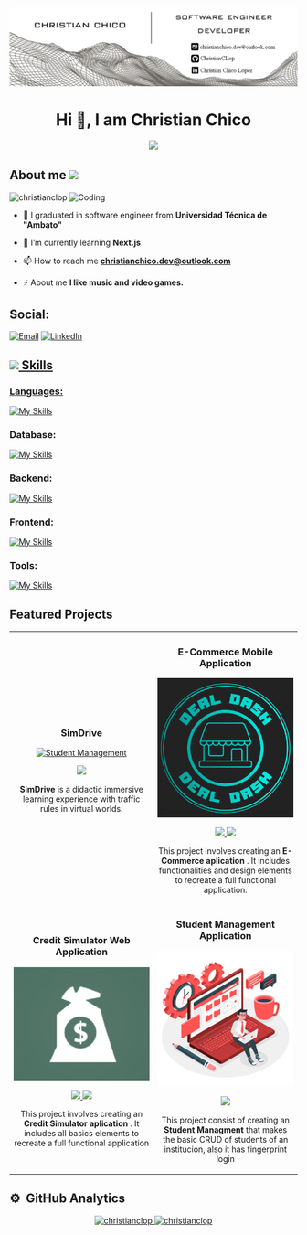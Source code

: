 [![MasterHead](Image.png)](Image.png)
<h1 align="center">Hi 👋, I am Christian Chico</h1>
<p align="center">
  <a href="https://git.io/typing-svg"><img src="https://readme-typing-svg.demolab.com?font=Time+New+Roman&color=515776&size=25&center=true&vCenter=true&width=600&height=100&lines=I+am+an+Software+Engineer;Junior+Developer;Web+Developer"></a>
</p>

## **About me** <picture><img src = "https://cdn.hashnode.com/res/hashnode/image/upload/v1709470801641/e9136368-41c7-433c-aa6f-89ca17b175bf.gif?w=256&h=256&fit=crop&crop=entropy&auto=format,compress&gif-q=60&format=webm" width = 50px></picture>
<img align="right" alt="Coding" width="400" src="https://cdna.artstation.com/p/assets/images/images/028/102/058/original/pixel-jeff-matrix-s.gif?1593487263">

<p align="left"> <img src="https://komarev.com/ghpvc/?username=christianclop&label=Profile%20views&color=0e75b6&style=flat" alt="christianclop" /> </p>

- 🔭 I graduated in software engineer from **Universidad Técnica de "Ambato"**

- 🌱 I’m currently learning **Next.js**

- 📫 How to reach me **christianchico.dev@outlook.com**

- ⚡ About me **I like music and video games.**

## Social:
<a href="mailto:christianchico.dev@outlook.com"><img alt="Email" src="https://img.shields.io/badge/Microsoft_Outlook-christianchico.dev@outlook.com-blue?style=flat-square&logo=microsoft-outlook&logoColor=white"></a>
<a href="https://linkedin.com/in/christianchicolópez"><img alt="LinkedIn" src="https://img.shields.io/badge/LinkedIn-Christian_Chico_López-0077B5?style=flat-square&logo=linkedin&logoColor=white">


## <img src="https://media2.giphy.com/media/QssGEmpkyEOhBCb7e1/giphy.gif?cid=ecf05e47a0n3gi1bfqntqmob8g9aid1oyj2wr3ds3mg700bl&rid=giphy.gif" width ="25"><b> Skills</b>

### Languages:
[![My Skills](https://skillicons.dev/icons?i=js,php,typescript)](https://skillicons.dev)
   
### Database:
[![My Skills](https://skillicons.dev/icons?i=mysql,postgresql)](https://skillicons.dev)
   
### Backend:
[![My Skills](https://skillicons.dev/icons?i=express,nodejs,nestjs)](https://skillicons.dev)

### Frontend:
[![My Skills](https://skillicons.dev/icons?i=html,css,tailwindcss,react,nextjs)](https://skillicons.dev)
   
### Tools:
[![My Skills](https://skillicons.dev/icons?i=figma,postman)](https://skillicons.dev)

## Featured Projects

<table>
<tr>
  <td width="50%">
  <h3 align="center">SimDrive</h3>
  <div align="center">
    <a href="https://github.com/ChristianCLop/simdrive-frontend.git" target="_blank"><img src="https://github.com/ChristianCLop/simdrive-frontend/blob/main/app/favicon.ico" width="400" alt="Student Management"></a>
    <p>
      <a href="https://github.com/ChristianCLop/simdrive-frontend.git" target="_blank">
        <img src="https://img.shields.io/badge/Github-047495?style=for-the-badge&logo=github&logoColor=black">
      </a>
    </p>
    <p><strong>SimDrive</strong> is a didactic immersive learning experience with traffic rules in virtual worlds.</p>
  </div>                
</td>
  
<td width="50%">
  <h3 align="center">E-Commerce Mobile Application</h3>
  <div align="center">
    <a href="https://github.com/ChristianCLop/DealDash-Ecommerce-Frontend" target="_blank"><img src="https://github.com/ChristianCLop/DealDash-Ecommerce-Frontend/blob/main/assets/images/logo.png" width="400" alt="E-Commerce movil page"></a>
    <p>
      <a href="https://github.com/ChristianCLop/DealDash-Ecommerce-Frontend" target="_blank">
        <img src="https://img.shields.io/badge/FRONTEND-047495?style=for-the-badge&logo=github&logoColor=black">
      </a>
      <a href="https://github.com/ChristianCLop/DealDash-Ecommerce-Backend" target="_blank">
        <img src="https://img.shields.io/badge/BACKEND-047495?style=for-the-badge&logo=github&logoColor=black">
      </a>
    </p>
    <p>This project involves creating an <strong> E-Commerce aplication </strong>. It includes functionalities and design elements to recreate a full functional application.</p>
  </div>                
</td> 

<tr>
<td width="50%">
  <h3 align="center">Credit Simulator Web Application</h3>
  <div align="center">
    <a href="https://github.com/ChristianCLop/frontend-simulador" target="_blank"><img src="https://github.com/ChristianCLop/frontend-simulador/blob/main/public/img/logoApp.png" width="400" alt="Credit Simulator Web Application"></a>
    <p>
      <a href="https://github.com/ChristianCLop/frontend-simulador" target="_blank">
        <img src="https://img.shields.io/badge/FRONTEND-047495?style=for-the-badge&logo=github&logoColor=black">
      </a>
      <a href="https://github.com/ChristianCLop/backend-simulador" target="_blank">
        <img src="https://img.shields.io/badge/BACKEND-047495?style=for-the-badge&logo=github&logoColor=black">
      </a>
    </p>
    <p>This project involves creating an <strong> Credit Simulator aplication </strong>. It includes all basics elements to recreate a full functional application</p>
  </div>                
</td> 

<td width="50%">
  <h3 align="center">Student Management Application</h3>
  <div align="center">
    <a href="https://github.com/Eduardlink/RegistroEstudiantes2023.git" target="_blank"><img src="https://github.com/Eduardlink/RegistroEstudiantes2023/blob/main/src/imagenesFrames/Loguin_Admin.png" width="400" alt="Student Management"></a>
    <p>
      <a href="https://github.com/Eduardlink/RegistroEstudiantes2023.git" target="_blank">
        <img src="https://img.shields.io/badge/Github-047495?style=for-the-badge&logo=github&logoColor=black">
      </a>
    </p>
    <p>This project consist of creating an <strong> Student Managment </strong> that makes the basic CRUD of students of an institucion, also it has fingerprint login </p>
  </div>                
</td>
</table>  

## ⚙️ &nbsp;GitHub Analytics

<p align="center">
  <a href="https://github.com/ChristianCLop">
    <img height="180em" src="https://github-readme-stats.vercel.app/api/top-langs?username=christianclop&show_icons=true&locale=en&layout=compact&theme=dark&hide_border=false&border_radius=5&order=3" alt="christianclop"/>
    <img height="180em" src="https://github-readme-stats.vercel.app/api?username=christianclop&show_icons=true&locale=en&theme=dark&hide_border=false&border_radius=5&order=3" alt="christianclop"/>
  </a>
</p>
